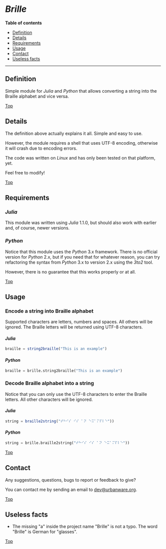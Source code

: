 # *Brille*

**Table of contents**
*   [Definition](#definition)
*   [Details](#details)
*   [Requirements](#requirements)
*   [Usage](#usage)
*   [Contact](#contact)
*   [Useless facts](#useless-facts)

----

## Definition

Simple module for *Julia* and *Python* that allows converting a string into the Braille alphabet and vice versa.

[Top](#brille)

## Details

The definition above actually explains it all. Simple and easy to use.

However, the module requires a shell that uses UTF-8 encoding, otherwise it will crash due to encoding errors.

The code was written on *Linux* and has only been tested on that platform, yet.

Feel free to modify!

[Top](#brille)

## Requirements

### *Julia*

This module was written using *Julia* 1.1.0, but should also work with earlier and, of course, newer versions.

### *Python*

Notice that this module uses the *Python* 3.x framework. There is no official version for *Python* 2.x, but if you need that for whatever reason, you can try refactoring the syntax from *Python* 3.x to version 2.x using the *3to2* tool.

However, there is no guarantee that this works properly or at all.

[Top](#brille)

## Usage

### Encode a string into Braille alphabet

Supported characters are letters, numbers and spaces. All others will be ignored. The Braille letters will be returned using UTF-8 characters.

#### *Julia*

```julia
braille = string2braille("This is an example")
```

#### *Python*

```python
braille = brille.string2braille("This is an example")
```

### Decode Braille alphabet into a string

Notice that you can only use the UTF-8 characters to enter the Braille letters. All other characters will be ignored.

#### *Julia*

```julia
string = braille2string("⠞⠓⠊⠎ ⠊⠎ ⠁⠝ ⠑⠭⠁⠍⠏⠇⠑"))
```

#### *Python*

```python
string = brille.braille2string("⠞⠓⠊⠎ ⠊⠎ ⠁⠝ ⠑⠭⠁⠍⠏⠇⠑"))
```

[Top](#brille)

## Contact

Any suggestions, questions, bugs to report or feedback to give?

You can contact me by sending an email to <dev@urbanware.org>.

[Top](#brille)

## Useless facts

*   The missing "a" inside the project name "Brille" is not a typo. The word "Brille" is German for "glasses".

[Top](#brille)
